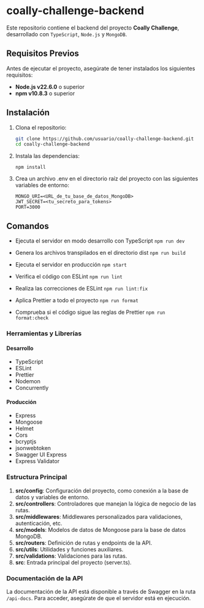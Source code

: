 # coally-challenge-backend

Este repositorio contiene el backend del proyecto **Coally Challenge**, desarrollado con `TypeScript`, `Node.js` y `MongoDB`.

## Requisitos Previos

Antes de ejecutar el proyecto, asegúrate de tener instalados los siguientes requisitos:

- **Node.js v22.6.0** o superior
- **npm v10.8.3** o superior

## Instalación

1.  Clona el repositorio:

    ```bash
    git clone https://github.com/usuario/coally-challenge-backend.git
    cd coally-challenge-backend
    ```

2.  Instala las dependencias:

    ```
    npm install
    ```

3.  Crea un archivo .env en el directorio raíz del proyecto con las siguientes variables de entorno:

    ```
    MONGO_URI=<URL_de_tu_base_de_datos_MongoDB>
    JWT_SECRET=<tu_secreto_para_tokens>
    PORT=3000
    ```

## Comandos

- Ejecuta el servidor en modo desarrollo con TypeScript
  `npm run dev `

- Genera los archivos transpilados en el directorio dist
  `npm run build`

- Ejecuta el servidor en producción
  `npm start`

- Verifica el código con ESLint
  `npm run lint`

- Realiza las correcciones de ESLint
  `npm run lint:fix`

- Aplica Prettier a todo el proyecto
  `npm run format`

- Comprueba si el código sigue las reglas de Prettier
  `npm run format:check`

### Herramientas y Librerías

#### Desarrollo
- TypeScript
- ESLint
- Prettier
- Nodemon
- Concurrently

#### Producción
- Express
- Mongoose
- Helmet
- Cors
- bcryptjs
- jsonwebtoken
- Swagger UI Express
- Express Validator

### Estructura Principal

1. **src/config**: Configuración del proyecto, como conexión a la base de datos y variables de entorno.
2. **src/controllers**: Controladores que manejan la lógica de negocio de las rutas.
3. **src/middlewares**: Middlewares personalizados para validaciones, autenticación, etc.
4. **src/models**: Modelos de datos de Mongoose para la base de datos MongoDB.
5. **src/routers**: Definición de rutas y endpoints de la API.
6. **src/utils**: Utilidades y funciones auxiliares.
7. **src/validations**: Validaciones para las rutas.
8. **src**: Entrada principal del proyecto (server.ts).

### Documentación de la API

La documentación de la API está disponible a través de Swagger en la ruta `/api-docs`. Para acceder, asegúrate de que el servidor está en ejecución.